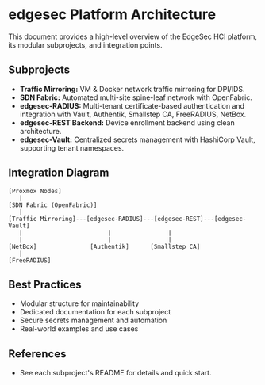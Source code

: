 # edgesec Platform Architecture

This document provides a high-level overview of the EdgeSec HCI platform, its modular subprojects, and integration points.

## Subprojects
- **Traffic Mirroring:** VM & Docker network traffic mirroring for DPI/IDS.
- **SDN Fabric:** Automated multi-site spine-leaf network with OpenFabric.
- **edgesec-RADIUS:** Multi-tenant certificate-based authentication and integration with Vault, Authentik, Smallstep CA, FreeRADIUS, NetBox.
- **edgesec-REST Backend:** Device enrollment backend using clean architecture.
- **edgesec-Vault:** Centralized secrets management with HashiCorp Vault, supporting tenant namespaces.

## Integration Diagram
```
[Proxmox Nodes]
   |
[SDN Fabric (OpenFabric)]
   |
[Traffic Mirroring]---[edgesec-RADIUS]---[edgesec-REST]---[edgesec-Vault]
   |                        |                |
   |                        |                |
[NetBox]               [Authentik]      [Smallstep CA]
   |
[FreeRADIUS]
```

## Best Practices
- Modular structure for maintainability
- Dedicated documentation for each subproject
- Secure secrets management and automation
- Real-world examples and use cases

## References
- See each subproject's README for details and quick start.
